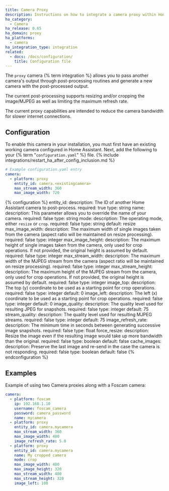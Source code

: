```yaml
---
title: Camera Proxy
description: Instructions on how to integrate a camera proxy within Home Assistant.
ha_category:
  - Camera
ha_release: 0.65
ha_domain: proxy
ha_platforms:
  - camera
ha_integration_type: integration
related:
  - docs: /docs/configuration/
    title: Configuration file
---
```


The `proxy` camera {% term integration %} allows you to pass another camera's output through post-processing routines and generate a new camera with the post-processed output.

The current post-processing supports resizing and/or cropping the image/MJPEG as well as limiting the maximum refresh rate.

The current proxy capabilities are intended to reduce the camera bandwidth for slower internet connections.

## Configuration

To enable this camera in your installation, you must first have an existing working camera configured in Home Assistant.  Next, add the following to your {% term "`configuration.yaml`" %} file.
{% include integrations/restart_ha_after_config_inclusion.md %}

```yaml
# Example configuration.yaml entry
camera:
  - platform: proxy
    entity_id: camera.<existingcamera>
    max_stream_width: 360
    max_image_width: 720
```

{% configuration %}
entity_id:
  description: The ID of another Home Assistant camera to post-process.
  required: true
  type: string
name:
  description: This parameter allows you to override the name of your camera.
  required: false
  type: string
mode:
  description: The operating mode, either `resize` or `crop`.
  required: false
  type: string
  default: resize
max_image_width:
  description: The maximum width of single images taken from the camera (aspect ratio will be maintained on resize processing).
  required: false
  type: integer
max_image_height:
  description: The maximum height of single images taken from the camera, only used for crop operations. If not provided, the original height is assumed by default.
  required: false
  type: integer
max_stream_width:
  description: The maximum width of the MJPEG stream from the camera (aspect ratio will be maintained on resize processing).
  required: false
  type: integer
max_stream_height:
  description: The maximum height of the MJPEG stream from the camera, only used for crop operations. If not provided, the original height is assumed by default.
  required: false
  type: integer
image_top:
  description: The top (y) coordinate to be used as a starting point for crop operations.
  required: false
  type: integer
  default: 0
image_left:
  description: The left (x) coordinate to be used as a starting point for crop operations.
  required: false
  type: integer
  default: 0
image_quality:
  description: The quality level used for resulting JPEG for snapshots.
  required: false
  type: integer
  default: 75
stream_quality:
  description: The quality level used for resulting MJPEG streams.
  required: false
  type: integer
  default: 75
image_refresh_rate:
  description: The minimum time in seconds between generating successive image snapshots.
  required: false
  type: float
force_resize:
  description: Resize the image even if the resulting image would take up more bandwidth than the original.
  required: false
  type: boolean
  default: false
cache_images:
  description: Preserve the last image and re-send in the case the camera is not responding.
  required: false
  type: boolean
  default: false
{% endconfiguration %}

## Examples

Example of using two Camera proxies along with a Foscam camera:

```yaml
camera:
  - platform: foscam
    ip: 192.168.1.10
    username: foscam_camera
    password: camera_password
    name: mycamera
  - platform: proxy
    entity_id: camera.mycamera
    max_stream_width: 360
    max_image_width: 480
    image_refresh_rate: 5.0
  - platform: proxy
    entity_id: camera.mycamera
    name: My cropped camera
    mode: crop
    max_image_width: 480
    max_image_height: 320
    max_stream_width: 480
    max_stream_height: 320
    image_left: 100
```
